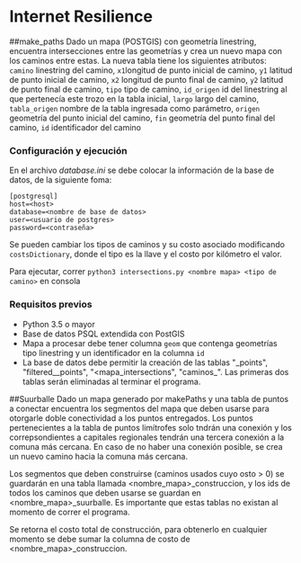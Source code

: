 # Internet Resilience
##make_paths
Dado un mapa (POSTGIS) con geometría linestring, encuentra intersecciones entre las geometrías y crea un nuevo mapa con los caminos entre estas.
La nueva tabla tiene los siguientes atributos:
`camino` linestring del camino,
`x1`longitud de punto inicial de camino,
`y1` latitud de punto inicial de camino,
`x2` longitud de punto final de camino,
`y2` latitud de punto final de camino,
`tipo` tipo de camino,
`id_origen` id del linestring al que pertenecía este trozo en la tabla inicial,
`largo` largo del camino,
`tabla_origen` nombre de la tabla ingresada como parámetro,
`origen` geometría del punto inicial del camino,
`fin` geometría del punto final del camino,
`id` identificador del camino


### Configuración y ejecución
En el archivo _database.ini_ se debe colocar la información de la base de datos, de la siguiente foma:
```
[postgresql]
host=<host>
database=<nombre de base de datos>
user=<usuario de postgres>
password=<contraseña>
```
Se pueden cambiar los tipos de caminos y su costo asociado modificando `costsDictionary`, donde el tipo es la llave y el costo por kilómetro el valor.

Para ejecutar, correr ``` python3 intersections.py <nombre mapa> <tipo de camino> ``` en consola

### Requisitos previos
* Python 3.5 o mayor
* Base de datos PSQL extendida con PostGIS
* Mapa a procesar debe tener columna `geom` que contenga geometrías tipo linestring y un identificador en la columna `id `
* La base de datos debe permitir la creación de las tablas "<mapa>\_points", "filtered_<mapa>_points", "<mapa\_intersections", "caminos\_<mapa>". Las primeras dos tablas serán eliminadas al terminar el programa.

##Suurballe
Dado un mapa generado por makePaths y una tabla de puntos a conectar encuentra los segmentos del mapa que deben usarse para otorgarle doble conectividad a los puntos entregados. Los puntos pertenecientes a la tabla de puntos limítrofes solo tndrán una conexión y los correpsondientes a capitales regionales tendrán una tercera conexión a la comuna más cercana. 
En caso de no haber una conexión posible, se crea un nuevo camino hacia la comuna más cercana. 

Los segmentos que deben construirse (caminos usados cuyo osto > 0) se guardarán en una tabla llamada <nombre_mapa>\_construccion, y los ids de todos los caminos que deben usarse se guardan en <nombre_mapa>\_suurballe. Es importante que estas tablas no existan al momento de correr el programa. 

Se retorna el costo total de construcción, para obtenerlo en cualquier momento se debe sumar la columna de costo de <nombre_mapa>\_construccion.



